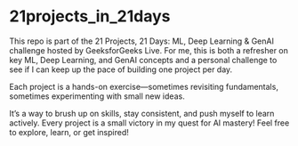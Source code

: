 # 21projects_in_21days
This repo is part of the 21 Projects, 21 Days: ML, Deep Learning & GenAI challenge hosted by GeeksforGeeks Live. For me, this is both a refresher on key ML, Deep Learning, and GenAI concepts and a personal challenge to see if I can keep up the pace of building one project per day.

Each project is a hands-on exercise—sometimes revisiting fundamentals, sometimes experimenting with small new ideas.

It’s a way to brush up on skills, stay consistent, and push myself to learn actively. Every project is a small victory in my quest for AI mastery!
Feel free to explore, learn, or get inspired!
